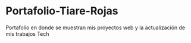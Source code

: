# Portafolio-Tiare-Rojas
Portafolio en donde se muestran mis proyectos web y la actualización de mis trabajos Tech
